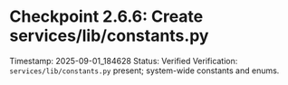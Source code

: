 # Checkpoint 2.6.6: Create services/lib/constants.py
Timestamp: 2025-09-01_184628
Status: Verified
Verification: `services/lib/constants.py` present; system-wide constants and enums.
